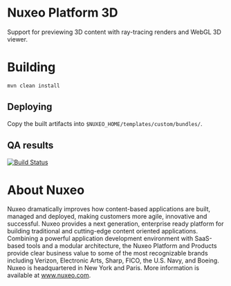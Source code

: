 # Nuxeo Platform 3D

Support for previewing 3D content with ray-tracing renders and WebGL 3D viewer.

# Building

    mvn clean install

## Deploying

Copy the built artifacts into `$NUXEO_HOME/templates/custom/bundles/`.

## QA results

[![Build Status](https://qa.nuxeo.org/jenkins/buildStatus/icon?job=master/addons_nuxeo-platform-3d-master)](https://qa.nuxeo.org/jenkins/job/master/job/addons_nuxeo-platform-3d-master/)

# About Nuxeo

Nuxeo dramatically improves how content-based applications are built, managed and deployed, making customers more agile, innovative and successful. Nuxeo provides a next generation, enterprise ready platform for building traditional and cutting-edge content oriented applications. Combining a powerful application development environment with SaaS-based tools and a modular architecture, the Nuxeo Platform and Products provide clear business value to some of the most recognizable brands including Verizon, Electronic Arts, Sharp, FICO, the U.S. Navy, and Boeing. Nuxeo is headquartered in New York and Paris. More information is available at www.nuxeo.com.